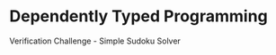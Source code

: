 Dependently Typed Programming
=============================

Verification Challenge - Simple Sudoku Solver
